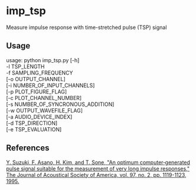 # imp_tsp
Measure impulse response with time-stretched pulse (TSP) signal

## Usage
usage: python imp_tsp.py [-h]  
                         -l TSP_LENGTH  
                         -f SAMPLING_FREQUENCY  
                         [-o OUTPUT_CHANNEL]  
                         [-i NUMBER_OF_INPUT_CHANNELS]  
                         [-p PLOT_FIGURE_FLAG]  
                         [-c PLOT_CHANNEL_NUMBER]  
                         [-s NUMBER_OF_SYNCRONOUS_ADDITION]  
                         [-w OUTPUT_WAVEFILE_FLAG]  
                         [-a AUDIO_DEVICE_INDEX]  
                         [-d TSP_DIRECTION]  
                         [-e TSP_EVALUATION]  

## References
[Y. Suzuki, F. Asano, H. Kim, and T. Sone, "An optimum computer‐generated pulse signal suitable for the measurement of very long impulse responses," The Journal of Acoustical Society of America, vol. 97, no. 2, pp. 1119-1123, 1995.](http://scitation.aip.org/content/asa/journal/jasa/97/2/10.1121/1.412224)
